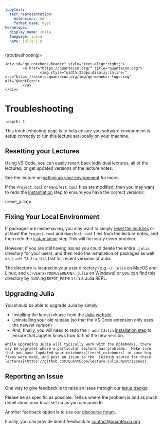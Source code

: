 ```yaml
---
jupytext:
  text_representation:
    extension: .md
    format_name: myst
kernelspec:
  display_name: Julia
  language: julia
  name: julia-1.8
---
```


(troubleshooting)=
```{raw} html
<div id="qe-notebook-header" style="text-align:right;">
        <a href="https://quantecon.org/" title="quantecon.org">
                <img style="width:250px;display:inline;" src="https://assets.quantecon.org/img/qe-menubar-logo.svg" alt="QuantEcon">
        </a>
</div>
```

# Troubleshooting

```{contents} Contents
:depth: 2
```

This troubleshooting page is to help ensure you software environment is setup correctly
to run this lecture set locally on your machine.

## Resetting your Lectures

Using VS Code, you can easily revert back individual lectures, all of the lectures, or get updated versions of the lecture notes.

See the lecture on [setting up your environment](reset_notebooks) for more.

If the `Project.toml` or `Manifest.toml` files are modified, then you may want to redo the [instantiation](install_packages) step to ensure you have the correct versions.


(reset_julia)=
## Fixing Your Local Environment

If packages are misbehaving, you may want to simply [reset the lectures](reset_notebooks) or at least the `Project.toml` and `Manifest.toml` files from the lecture notes, and then redo the [instantiation](install_packages) step  This will fix nearly every problem.

However, if you are still having issues you could delete the entire `.julia` directory for your users, and then redo the installation of packages as well as `] add IJulia`.  It is fast for recent versions of Julia.

The directory  is located in your user directory (e.g. `~/.julia` on MacOS and Linux, and `C:\Users\YOURUSERNAME\.julia` on Windows) or you can find this directory by running `DEPOT_PATH[1]` in a Julia REPL.

## Upgrading Julia

You should be able to upgrade Julia by simply
- Installing the latest release from the [Julia website](https://julialang.org/downloads/).
- Uninstalling your old release (so that the VS Code extension only uses the newest version)
- And, finally, you will need to redo the `] add IJulia` [installation step](intro_repl) to ensure that Jupyter knows how to find the new version.

```{warning}
While upgrading Julia will typically work with the notebooks, there may be upgrades where a particular lecture has problems.  Make sure that you have [updated your notebooks](reset_notebooks) in case bug fixes were made, and post an issue to the  [GitHub source for these lectures](https://github.com/QuantEcon/lecture-julia.myst/issues).
```

## Reporting an Issue

One way to give feedback is to raise an issue through our [issue tracker](https://github.com/QuantEcon/lecture-julia.myst/issues).

Please be as specific as possible.  Tell us where the problem is and as much
detail about your local set up as you can provide.

Another feedback option is to use our [discourse forum](https://discourse.quantecon.org/).

Finally, you can provide direct feedback to [contact@quantecon.org](mailto:contact@quantecon.org)

